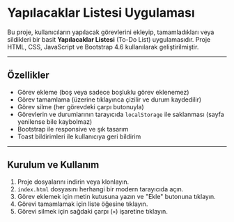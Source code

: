 # Yapılacaklar Listesi Uygulaması

Bu proje, kullanıcıların yapılacak görevlerini ekleyip, tamamladıkları veya sildikleri bir basit **Yapılacaklar Listesi** (To-Do List) uygulamasıdır. Proje HTML, CSS, JavaScript ve Bootstrap 4.6 kullanılarak geliştirilmiştir.

---

## Özellikler

- Görev ekleme (boş veya sadece boşluklu görev eklenemez)
- Görev tamamlama (üzerine tıklayınca çizilir ve durum kaydedilir)
- Görev silme (her görevdeki çarpı butonuyla)
- Görevlerin ve durumlarının tarayıcıda `localStorage` ile saklanması (sayfa yenilense bile kaybolmaz)
- Bootstrap ile responsive ve şık tasarım
- Toast bildirimleri ile kullanıcıya geri bildirim

---

## Kurulum ve Kullanım

1. Proje dosyalarını indirin veya klonlayın.
2. `index.html` dosyasını herhangi bir modern tarayıcıda açın.
3. Görev eklemek için metin kutusuna yazın ve "Ekle" butonuna tıklayın.
4. Görevi tamamlamak için liste öğesine tıklayın.
5. Görevi silmek için sağdaki çarpı (`×`) işaretine tıklayın.

